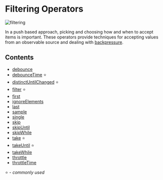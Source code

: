 # Filtering Operators

![filtering](http://i.imgur.com/WsRPr9g.png)

In a push based approach, picking and choosing how and when to accept items is important.
These operators provide techniques for accepting values from an observable source and dealing with [backpressure](https://github.com/Reactive-Extensions/RxJS/blob/master/doc/gettingstarted/backpressure.md).

## Contents
* [debounce](filtering/debounce.md)
* [debounceTime](debouncetime.md) :star:
* [distinctUntilChanged](distinctuntilchanged.md) :star:
* [filter](filter.md) :star:
* [first](first.md)
* [ignoreElements](ignoreelements.md)
* [last](last.md)
* [sample](sample.md)
* [single](single.md)
* [skip](skip.md)
* [skipUntil](skipuntil.md)
* [skipWhile](skipwhile.md)
* [take](take.md) :star:
* [takeUntil](takeuntil.md) :star:
* [takeWhile](takewhile.md)
* [throttle](throttle.md)
* [throttleTime](throttletime.md)

:star: - *commonly used*

